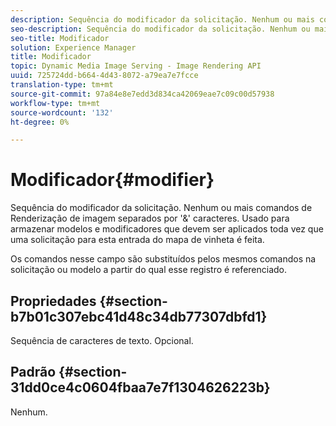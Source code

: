 ```yaml
---
description: Sequência do modificador da solicitação. Nenhum ou mais comandos de Renderização de imagem separados por '&' caracteres. Usado para armazenar modelos e modificadores que devem ser aplicados toda vez que uma solicitação para esta entrada do mapa de vinheta é feita.
seo-description: Sequência do modificador da solicitação. Nenhum ou mais comandos de Renderização de imagem separados por '&' caracteres. Usado para armazenar modelos e modificadores que devem ser aplicados toda vez que uma solicitação para esta entrada do mapa de vinheta é feita.
seo-title: Modificador
solution: Experience Manager
title: Modificador
topic: Dynamic Media Image Serving - Image Rendering API
uuid: 725724dd-b664-4d43-8072-a79ea7e7fcce
translation-type: tm+mt
source-git-commit: 97a84e8e7edd3d834ca42069eae7c09c00d57938
workflow-type: tm+mt
source-wordcount: '132'
ht-degree: 0%

---
```



# Modificador{#modifier}

Sequência do modificador da solicitação. Nenhum ou mais comandos de Renderização de imagem separados por &#39;&amp;&#39; caracteres. Usado para armazenar modelos e modificadores que devem ser aplicados toda vez que uma solicitação para esta entrada do mapa de vinheta é feita.

Os comandos nesse campo são substituídos pelos mesmos comandos na solicitação ou modelo a partir do qual esse registro é referenciado.

## Propriedades {#section-b7b01c307ebc41d48c34db77307dbfd1}

Sequência de caracteres de texto. Opcional.

## Padrão {#section-31dd0ce4c0604fbaa7e7f1304626223b}

Nenhum.
